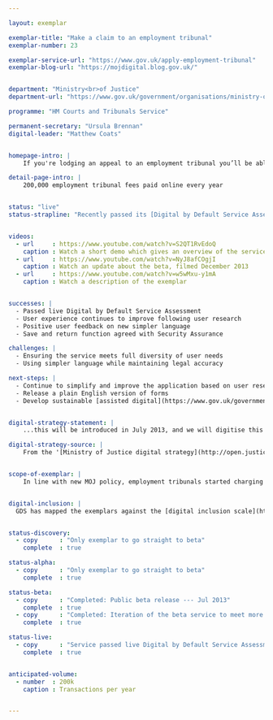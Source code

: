 ```yaml
---

layout: exemplar

exemplar-title: "Make a claim to an employment tribunal"
exemplar-number: 23

exemplar-service-url: "https://www.gov.uk/apply-employment-tribunal"
exemplar-blog-url: "https://mojdigital.blog.gov.uk/"


department: "Ministry<br>of Justice"
department-url: "https://www.gov.uk/government/organisations/ministry-of-justice"

programme: "HM Courts and Tribunals Service"

permanent-secretary: "Ursula Brennan"
digital-leader: "Matthew Coats"


homepage-intro: |
    If you're lodging an appeal to an employment tribunal you’ll be able to apply and pay the accompanying fee online

detail-page-intro: |
    200,000 employment tribunal fees paid online every year


status: "live"
status-strapline: "Recently passed its [Digital by Default Service Assessment](https://www.gov.uk/service-manual/digital-by-default) and is transitioning to the live service."


videos:
  - url     : https://www.youtube.com/watch?v=S2QT1RvEdoQ
    caption : Watch a short demo which gives an overview of the service, filmed January 2014
  - url     : https://www.youtube.com/watch?v=NyJ8afCOgjI
    caption : Watch an update about the beta, filmed December 2013
  - url     : https://www.youtube.com/watch?v=w5wMxu-y1mA
    caption : Watch a description of the exemplar


successes: |
  - Passed live Digital by Default Service Assessment
  - User experience continues to improve following user research
  - Positive user feedback on new simpler language
  - Save and return function agreed with Security Assurance

challenges: |
  - Ensuring the service meets full diversity of user needs
  - Using simpler language while maintaining legal accuracy

next-steps: |
  - Continue to simplify and improve the application based on user research
  - Release a plain English version of forms
  - Develop sustainable [assisted digital](https://www.gov.uk/government/publications/government-approach-to-assisted-digital) support


digital-strategy-statement: |
    ...this will be introduced in July 2013, and we will digitise this service and the processes that support it.

digital-strategy-source: |
    From the '[Ministry of Justice digital strategy](http://open.justice.gov.uk/digital-strategy/)' – December 2012


scope-of-exemplar: |
    In line with new MOJ policy, employment tribunals started charging fees from 29 July. The technology to implement this ministerial priority includes a payment mechanism, which is being improved through digital input on user research and the Digital by Default Service Standard. Phase 2 runs from July to December and will improve the flexibility of the service, its reporting, and its ability to support user errors around manual transactions. Phase 3 is currently being scoped.


digital-inclusion: |
  GDS has mapped the exemplars against the [digital inclusion scale](https://www.gov.uk/government/publications/government-digital-inclusion-strategy/government-digital-inclusion-strategy#measuring-digital-exclusion) to help show where these services may be difficult for some people to use. [See the rating for Apply to an employment tribunal](https://www.gov.uk/government/publications/government-digital-inclusion-strategy/exemplar-services-and-identity-assurance-how-complex-they-are#apply-to-an-employment-tribunal).


status-discovery:
  - copy      : "Only exemplar to go straight to beta"
    complete  : true

status-alpha:
  - copy      : "Only exemplar to go straight to beta"
    complete  : true

status-beta:
  - copy      : "Completed: Public beta release --- Jul 2013"
    complete  : true
  - copy      : "Completed: Iteration of the beta service to meet more user needs --- Aug 2013 to Jul 2014"
    complete  : true

status-live:
  - copy      : "Service passed live Digital by Default Service Assessment --- Mar 2015"
    complete  : true


anticipated-volume:
  - number  : 200k
    caption : Transactions per year


---
```

